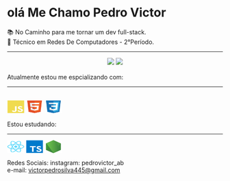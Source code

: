 <h1>olá Me Chamo Pedro Victor</h1>

📚 No Caminho para   me tornar um dev full-stack.
<br>
📖 Técnico em Redes De Computadores - 2°Período.
<hr>

<div align="center">
  <img height="180em" src="https://github-readme-stats.vercel.app/api?username=pedrovicto&show_icons=true&theme=dark"/>
  <img height="180em" src="https://github-readme-stats.vercel.app/api/top-langs/?username=pedrovicto&layout=compact&theme=dark">
</div>


  <br>
Atualmente estou me espcializando com:
<hr>
<div style="display: inline_block"><br>
  <img align="center" alt="Js" height="30" width="40" src="https://raw.githubusercontent.com/devicons/devicon/master/icons/javascript/javascript-plain.svg">
  <img align="center" alt="HTML" height="30" width="40" src="https://raw.githubusercontent.com/devicons/devicon/master/icons/html5/html5-original.svg">
  <img align="center" alt="CSS" height="30" width="40" src="https://raw.githubusercontent.com/devicons/devicon/master/icons/css3/css3-original.svg">
</div>
<br>
Estou estudando:
<hr>
  <div>
    <img align="center" alt="React JS" height="30" width="40" src="https://raw.githubusercontent.com/devicons/devicon/master/icons/react/react-original.svg">
    <img align="center" alt="typescript" height="30" width="40" src="https://raw.githubusercontent.com/devicons/devicon/master/icons/typescript/typescript-original.svg">
    <img align="center" alt="React JS" height="30" width="40" src="https://raw.githubusercontent.com/devicons/devicon/master/icons/nodejs/nodejs-original.svg">
  </div>

Redes Sociais:
  instagram: pedrovictor_ab
  <br>
  e-mail: victorpedrosilva445@gmail.com
  

